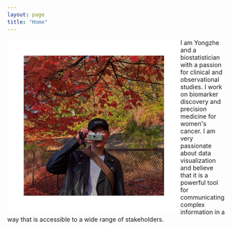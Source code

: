 ```yaml
---
layout: page
title: "Home"
---
```


<img align="left" width="400" height="400" src="https://raw.githubusercontent.com/YzwIsALaity/YzwIsALaity.github.io/master/_posts/5C12971A-9EBF-4E92-B358-3C614AC4D518_1_105_c.jpeg">

I am Yongzhe and a biostatistician with a passion for clinical and observational studies. I work on biomarker discovery and precision medicine for women's cancer. I am very passionate about data visualization and believe that it is a powerful tool for communicating complex information in a way that is accessible to a wide range of stakeholders. 
